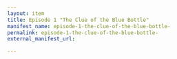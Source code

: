 ```yaml
---
layout: item
title: Episode 1 "The Clue of the Blue Bottle"
manifest_name: episode-1-the-clue-of-the-blue-bottle-
permalink: episode-1-the-clue-of-the-blue-bottle-
external_manifest_url: 

---
```

<!-- Add an essay or interpretive material below this line,
using HTML or markdown.  Do not modify this file above this line -->
